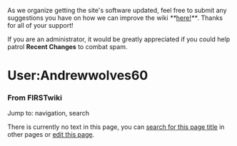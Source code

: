 As we organize getting the site's software updated, feel free to submit any
suggestions you have on how we can improve the wiki
_**_[here!](/index.php/User:Hallry/Suggestions "User:Hallry/Suggestions"
)_**_. Thanks for all of your support!

If you are an administrator, it would be greatly appreciated if you could help
patrol **Recent Changes** to combat spam.

# User:Andrewwolves60

### From FIRSTwiki

Jump to: navigation, search

There is currently no text in this page, you can [search for this page
title](/index.php/Special:Search/Andrewwolves60
"Special:Search/Andrewwolves60" ) in other pages or [edit this
page](http://www.firstwiki.net/index.php?title=User:Andrewwolves60&action=edit
"http://www.firstwiki.net/index.php?title=User:Andrewwolves60&action=edit" ).

